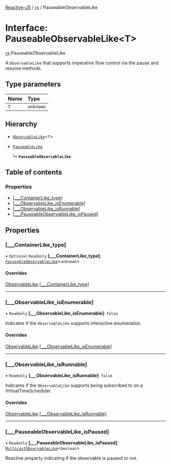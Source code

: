 [Reactive-JS](../README.md) / [rx](../modules/rx.md) / PauseableObservableLike

# Interface: PauseableObservableLike<T\>

[rx](../modules/rx.md).PauseableObservableLike

A `ObservableLike` that supports imperative flow control
via the pause and resume methods.

## Type parameters

| Name | Type |
| :------ | :------ |
| `T` | `unknown` |

## Hierarchy

- [`ObservableLike`](rx.ObservableLike.md)<`T`\>

- [`PauseableLike`](util.PauseableLike.md)

  ↳ **`PauseableObservableLike`**

## Table of contents

### Properties

- [[\_\_\_ContainerLike\_type]](rx.PauseableObservableLike.md#[___containerlike_type])
- [[\_\_\_ObservableLike\_isEnumerable]](rx.PauseableObservableLike.md#[___observablelike_isenumerable])
- [[\_\_\_ObservableLike\_isRunnable]](rx.PauseableObservableLike.md#[___observablelike_isrunnable])
- [[\_\_\_PauseableObservableLike\_isPaused]](rx.PauseableObservableLike.md#[___pauseableobservablelike_ispaused])

## Properties

### [\_\_\_ContainerLike\_type]

• `Optional` `Readonly` **[\_\_\_ContainerLike\_type]**: [`PauseableObservableLike`](rx.PauseableObservableLike.md)<`unknown`\>

#### Overrides

[ObservableLike](rx.ObservableLike.md).[[___ContainerLike_type]](rx.ObservableLike.md#[___containerlike_type])

___

### [\_\_\_ObservableLike\_isEnumerable]

• `Readonly` **[\_\_\_ObservableLike\_isEnumerable]**: ``false``

Indicates if the `ObservableLike` supports interactive enumeration.

#### Overrides

[ObservableLike](rx.ObservableLike.md).[[___ObservableLike_isEnumerable]](rx.ObservableLike.md#[___observablelike_isenumerable])

___

### [\_\_\_ObservableLike\_isRunnable]

• `Readonly` **[\_\_\_ObservableLike\_isRunnable]**: ``false``

Indicates if the `ObservableLike` supports being subscribed to
on a VirtualTimeScheduler.

#### Overrides

[ObservableLike](rx.ObservableLike.md).[[___ObservableLike_isRunnable]](rx.ObservableLike.md#[___observablelike_isrunnable])

___

### [\_\_\_PauseableObservableLike\_isPaused]

• `Readonly` **[\_\_\_PauseableObservableLike\_isPaused]**: [`MulticastObservableLike`](rx.MulticastObservableLike.md)<`boolean`\>

Reactive property indicating if the observable is paused or not.
